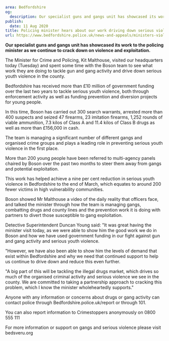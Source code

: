 ```yaml
area: Bedfordshire
og:
  description: Our specialist guns and gangs unit has showcased its work to the policing minister as it continues to crack down on violence and exploitation.
publish:
  date: 11 Aug 2020
title: Policing minister hears about our work driving down serious violence and exploitation
url: https://www.bedfordshire.police.uk/news-and-appeals/ministers-violence-exploitation-aug20
```

**Our specialist guns and gangs unit has showcased its work to the policing minister as we continue to crack down on violence and exploitation.**

The Minister for Crime and Policing, Kit Malthouse, visited our headquarters today (Tuesday) and spent some time with the Boson team to see what work they are doing to tackle gun and gang activity and drive down serious youth violence in the county.

Bedfordshire has received more than £10 million of government funding over the last two years to tackle serious youth violence, both through enforcement activity as well as funding prevention and diversion projects for young people.

In this time, Boson has carried out 300 search warrants, arrested more than 400 suspects and seized 47 firearms, 23 imitation firearms, 1,252 rounds of viable ammunition, 7.3 kilos of Class A and 11.4 kilos of Class B drugs as well as more than £156,000 in cash.

The team is managing a significant number of different gangs and organised crime groups and plays a leading role in preventing serious youth violence in the first place.

More than 200 young people have been referred to multi-agency panels chaired by Boson over the past two months to steer them away from gangs and potential exploitation.

This work has helped achieve a nine per cent reduction in serious youth violence in Bedfordshire to the end of March, which equates to around 200 fewer victims in high vulnerability communities.

Boson showed Mr Malthouse a video of the daily reality that officers face, and talked the minister through how the team is managing gangs, combatting drugs and county lines and the prevention work it is doing with partners to divert those susceptible to gang exploitation.

Detective Superintendent Duncan Young said: "It was great having the minister visit today, as we were able to show him the good work we do in Boson and how we have used government funding in our fight against gun and gang activity and serious youth violence.

"However, we have also been able to show him the levels of demand that exist within Bedfordshire and why we need that continued support to help us continue to drive down and reduce this even further.

"A big part of this will be tackling the illegal drugs market, which drives so much of the organised criminal activity and serious violence we see in the county. We are committed to taking a partnership approach to cracking this problem, which I know the minister wholeheartedly supports."

Anyone with any information or concerns about drugs or gang activity can contact police through Bedfordshire.police.uk/report or through 101.

You can also report information to Crimestoppers anonymously on 0800 555 111

For more information or support on gangs and serious violence please visit bedsveru.org
